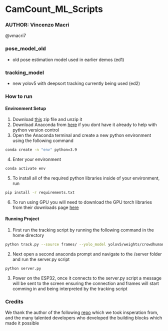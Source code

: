 # CamCount_ML_Scripts
### AUTHOR: Vincenzo Macri
@vmacri7

### pose_model_old
* old pose estimation model used in earlier demos (ed1)

### tracking_model
* new yolov5 with deepsort tracking currently being used (ed2)

### How to run
#### Environment Setup
1. Download [this](https://drive.google.com/file/d/1b7Ju3vAtfMuGh9zdDMigS71z0I4d-k2S/view?usp=share_link) zip file and unzip it
2. Download Anaconda from [here](https://www.anaconda.com/) if you dont have it already to help with python version control
3. Open the Anaconda terminal and create a new python environment using the following command
```bash
conda create -n "env" python=3.9
```
4. Enter your environment
```bash
conda activate env 
```
5. To install all of the required python libraries inside of your environment, run 
```bash
pip install -r requirements.txt
```
6. To run using GPU you will need to download the GPU torch libraries from their downloads page [here](https://pytorch.org/)
#### Running Project
1. First run the tracking script by running the following command in the home directory
```bash
python track.py --source frames/ --yolo_model yolov5/weights/crowdhuman_yolov5m.pt --classes 0
```
2. Next open a second anaconda prompt and navigate to the /server folder and run the server.py script
```bash
python server.py
```
3. Power on the ESP32, once it connects to the server.py script a message will be sent to the screen ensuring the connection and frames will start comming in and being interpreted by the tracking script

### Credits
We thank the author of the following [repo](https://github.com/mikel-brostrom/yolov8_tracking) which we took insperation from, and the many talented developers who developed the building blocks which made it possible
